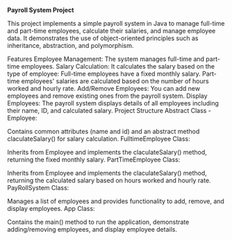 **Payroll System Project**

This project implements a simple payroll system in Java to manage full-time and part-time employees, calculate their salaries, and manage employee data. It demonstrates the use of object-oriented principles such as inheritance, abstraction, and polymorphism.

Features
Employee Management: The system manages full-time and part-time employees.
Salary Calculation: It calculates the salary based on the type of employee:
Full-time employees have a fixed monthly salary.
Part-time employees' salaries are calculated based on the number of hours worked and hourly rate.
Add/Remove Employees: You can add new employees and remove existing ones from the payroll system.
Display Employees: The payroll system displays details of all employees including their name, ID, and calculated salary.
Project Structure
Abstract Class - Employee:

Contains common attributes (name and id) and an abstract method claculateSalary() for salary calculation.
FulltimeEmployee Class:

Inherits from Employee and implements the claculateSalary() method, returning the fixed monthly salary.
PartTimeEmployee Class:

Inherits from Employee and implements the claculateSalary() method, returning the calculated salary based on hours worked and hourly rate.
PayRollSystem Class:

Manages a list of employees and provides functionality to add, remove, and display employees.
App Class:

Contains the main() method to run the application, demonstrate adding/removing employees, and display employee details.
